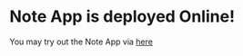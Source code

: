 # Note App is deployed Online!

You may try out the Note App via [here](https://locolin1204.github.io/React.js-Note-App/)